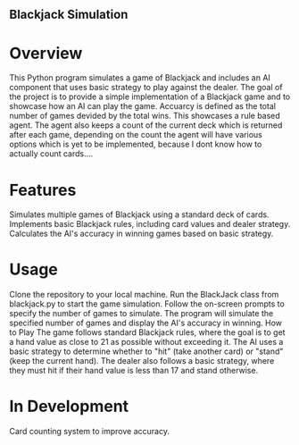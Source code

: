 ## Blackjack Simulation
# Overview
This Python program simulates a game of Blackjack and includes an AI component that uses basic strategy to play against the dealer. The goal of the project is to provide a simple implementation of a Blackjack game and to showcase how an AI can play the game. Accuarcy is defined as the total number of games devided by the total wins. This showcases a rule based agent. The agent also keeps a count of the current deck which is returned after each game, depending on the count the agent will have various options which is yet to be implemented, because I dont know how to actually count cards.... 

# Features

Simulates multiple games of Blackjack using a standard deck of cards.
Implements basic Blackjack rules, including card values and dealer strategy.
Calculates the AI's accuracy in winning games based on basic strategy.

# Usage
Clone the repository to your local machine.
Run the BlackJack class from blackjack.py to start the game simulation.
Follow the on-screen prompts to specify the number of games to simulate.
The program will simulate the specified number of games and display the AI's accuracy in winning.
How to Play
The game follows standard Blackjack rules, where the goal is to get a hand value as close to 21 as possible without exceeding it.
The AI uses a basic strategy to determine whether to "hit" (take another card) or "stand" (keep the current hand).
The dealer also follows a basic strategy, where they must hit if their hand value is less than 17 and stand otherwise.

# In Development
Card counting system to improve accuracy. 